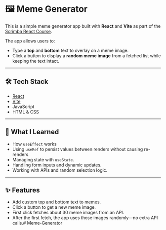 # 🖼️ Meme Generator

This is a simple meme generator app built with **React** and **Vite** as part of the [Scrimba React Course](https://scrimba.com/learn-react-c0e).

The app allows users to:
- Type a **top** and **bottom** text to overlay on a meme image.
- Click a button to display a **random meme image** from a fetched list while keeping the text intact.

---

## 🛠 Tech Stack

- [React](https://reactjs.org/)
- [Vite](https://vitejs.dev/)
- JavaScript
- HTML & CSS

---

## 🧠 What I Learned

- How `useEffect` works
- Using `useRef` to persist values between renders without causing re-renders.
- Managing state with `useState`.
- Handling form inputs and dynamic updates.
- Working with APIs and random selection logic.

---

## ✨ Features

- Add custom top and bottom text to memes.
- Click a button to get a new meme image.
- First click fetches about 30 meme images from an API.
- After the first fetch, the app uses those images randomly—no extra API calls.# Meme-Generator
